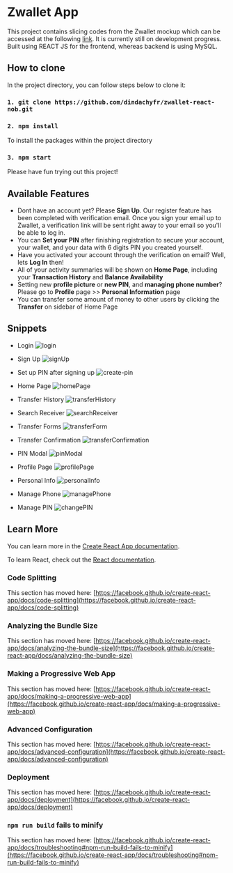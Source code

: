 # Zwallet App

This project contains slicing codes from the Zwallet mockup which can be accessed at the following [link](https://www.figma.com/file/YddmKtK1PafpeyUkeSyIiq/Zwallet---Client%3A-Arkademy?node-id=0%3A1). It is currently still on development progress. Built using REACT JS for the frontend, whereas backend is using MySQL.

## How to clone

In the project directory, you can follow steps below to clone it:

###  `1. git clone https://github.com/dindachyfr/zwallet-react-nob.git`

###  `2. npm install`

To install the packages within the project directory


###  `3. npm start`

Please have fun trying out this project!

## Available Features

- Dont have an account yet? Please **Sign Up**. Our register feature has been completed with verification email. Once you sign your email up to Zwallet, a verification link will be sent right away to your email so you'll be able to log in.
- You can **Set your PIN** after finishing registration to secure your account, your wallet, and your data with 6 digits PIN you created yourself.
- Have you activated your account through the verification on email? Well, lets **Log In** then!
- All of your activity summaries will be shown on **Home Page**, including your **Transaction History** and **Balance Availability**
- Setting new **profile picture** or **new PIN**, and **managing phone number**? Please go to **Profile** page >> **Personal Information** page
- You can transfer some amount of money to other users by clicking the **Transfer** on sidebar of Home Page

## Snippets

- Login
![login](./src/assets/login.jpg)

- Sign Up
![signUp](./src/assets/signUp.jpg)

- Set up PIN after signing up
![create-pin](./src/assets/create-pin.jpg)

- Home Page
![homePage](./src/assets/homePage.jpg)

- Transfer History
![transferHistory](./src/assets/transferHistory.jpg)

- Search Receiver
![searchReceiver](./src/assets/searchReceiver.jpg)

- Transfer Forms
![transferForm](./src/assets/transferForm.jpg)

- Transfer Confirmation
![transferConfirmation](./src/assets/transferConfirmation.jpg)

- PIN Modal
![pinModal](.src/../src/assets/pinModal.jpg)

- Profile Page
![profilePage](./src/assets/profilePage.jpg)

- Personal Info
![personalInfo](./src/assets/personalInfo.jpg)

- Manage Phone
![managePhone](./src/assets/managePhone.jpg)

- Manage PIN
![changePIN](./src/assets/changePIN.jpg)

## Learn More

You can learn more in the [Create React App documentation](https://facebook.github.io/create-react-app/docs/getting-started).

To learn React, check out the [React documentation](https://reactjs.org/).

### Code Splitting

This section has moved here: [https://facebook.github.io/create-react-app/docs/code-splitting](https://facebook.github.io/create-react-app/docs/code-splitting)

### Analyzing the Bundle Size

This section has moved here: [https://facebook.github.io/create-react-app/docs/analyzing-the-bundle-size](https://facebook.github.io/create-react-app/docs/analyzing-the-bundle-size)

### Making a Progressive Web App

This section has moved here: [https://facebook.github.io/create-react-app/docs/making-a-progressive-web-app](https://facebook.github.io/create-react-app/docs/making-a-progressive-web-app)

### Advanced Configuration

This section has moved here: [https://facebook.github.io/create-react-app/docs/advanced-configuration](https://facebook.github.io/create-react-app/docs/advanced-configuration)

### Deployment

This section has moved here: [https://facebook.github.io/create-react-app/docs/deployment](https://facebook.github.io/create-react-app/docs/deployment)

### `npm run build` fails to minify

This section has moved here: [https://facebook.github.io/create-react-app/docs/troubleshooting#npm-run-build-fails-to-minify](https://facebook.github.io/create-react-app/docs/troubleshooting#npm-run-build-fails-to-minify)

